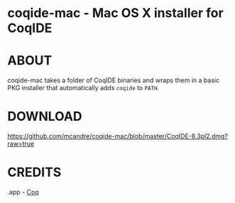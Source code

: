 # coqide-mac - Mac OS X installer for CoqIDE

# ABOUT

coqide-mac takes a folder of CoqIDE binaries and wraps them in a basic PKG installer that automatically adds `coqide` to `PATH`.

# DOWNLOAD

https://github.com/mcandre/coqide-mac/blob/master/CoqIDE-8.3pl2.dmg?raw=true

# CREDITS

.app - [Coq](http://coq.inria.fr/download)
